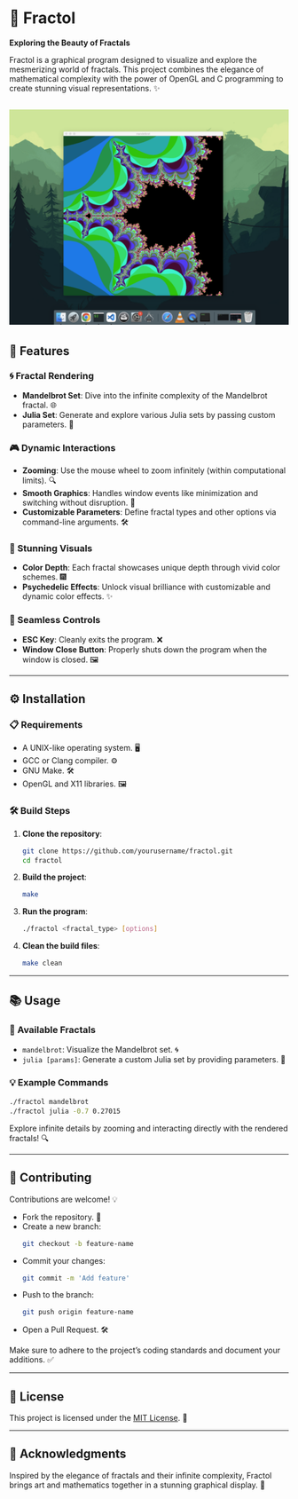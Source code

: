 # 🌌 Fractol  
**Exploring the Beauty of Fractals**  

Fractol is a graphical program designed to visualize and explore the mesmerizing world of fractals. This project combines the elegance of mathematical complexity with the power of OpenGL and C programming to create stunning visual representations. ✨

![Fractal](https://github.com/amirkhanyan11/fract-ol/blob/master/img/img1.png)
---

## 🌟 Features  

### 🌀 Fractal Rendering  
- **Mandelbrot Set**: Dive into the infinite complexity of the Mandelbrot fractal. 🌐  
- **Julia Set**: Generate and explore various Julia sets by passing custom parameters. 🎨  

### 🎮 Dynamic Interactions  
- **Zooming**: Use the mouse wheel to zoom infinitely (within computational limits). 🔍  
- **Smooth Graphics**: Handles window events like minimization and switching without disruption. 🚀  
- **Customizable Parameters**: Define fractal types and other options via command-line arguments. 🛠️  

### 🌈 Stunning Visuals  
- **Color Depth**: Each fractal showcases unique depth through vivid color schemes. 🎆  
- **Psychedelic Effects**: Unlock visual brilliance with customizable and dynamic color effects. ✨  

### 🎯 Seamless Controls  
- **ESC Key**: Cleanly exits the program. ❌  
- **Window Close Button**: Properly shuts down the program when the window is closed. 🖼️  

---

## ⚙️ Installation  

### 📋 Requirements  
- A UNIX-like operating system. 🖥️  
- GCC or Clang compiler. ⚙️  
- GNU Make. 🛠️  
- OpenGL and X11 libraries. 🖼️  

### 🛠️ Build Steps  
1. **Clone the repository**:  
   ```bash  
   git clone https://github.com/yourusername/fractol.git  
   cd fractol  
   ```  

2. **Build the project**:  
   ```bash  
   make  
   ```  

3. **Run the program**:  
   ```bash  
   ./fractol <fractal_type> [options]  
   ```  

4. **Clean the build files**:  
   ```bash  
   make clean  
   ```  

---

## 📚 Usage  

### 🌌 Available Fractals  
- `mandelbrot`: Visualize the Mandelbrot set. 🌀  
- `julia [params]`: Generate a custom Julia set by providing parameters. 🌈  

### 💡 Example Commands  
```bash  
./fractol mandelbrot  
./fractol julia -0.7 0.27015  
```  

Explore infinite details by zooming and interacting directly with the rendered fractals! 🔍  

---

## 🤝 Contributing  

Contributions are welcome! 💡  
- Fork the repository. 🍴  
- Create a new branch:  
   ```bash  
   git checkout -b feature-name  
   ```  
- Commit your changes:  
   ```bash  
   git commit -m 'Add feature'  
   ```  
- Push to the branch:  
   ```bash  
   git push origin feature-name  
   ```  
- Open a Pull Request. 🛠️  

Make sure to adhere to the project’s coding standards and document your additions. ✅  

---

## 📜 License  

This project is licensed under the [MIT License](LICENSE). 📝  

---

## 🙏 Acknowledgments  

Inspired by the elegance of fractals and their infinite complexity, Fractol brings art and mathematics together in a stunning graphical display. 🌟  

